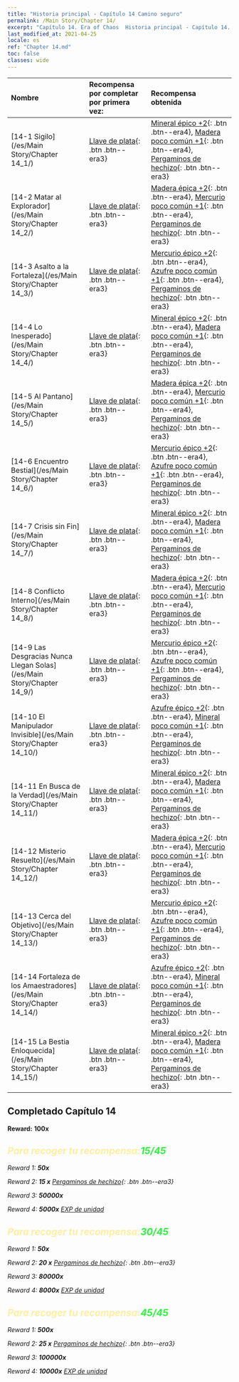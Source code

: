 ```yaml
---
title: "Historia principal - Capítulo 14 Camino seguro"
permalink: /Main Story/Chapter 14/
excerpt: "Capítulo 14. Era of Chaos  Historia principal - Capítulo 14. Camino seguro"
last_modified_at: 2021-04-25
locale: es
ref: "Chapter 14.md"
toc: false
classes: wide
---
```


  | Nombre |  Recompensa por completar por primera vez: | Recompensa obtenida |
  |:------------|:------------|:------------| 
  | [14-1 Sigilo](/es/Main Story/Chapter 14_1/) | [Llave de plata](/ItemsES/con_693/){: .btn .btn--era3} | [Mineral épico +2](/ItemsES/mat_47/){: .btn .btn--era4}, [Madera poco común +1](/ItemsES/mat_41/){: .btn .btn--era4}, [Pergaminos de hechizo](/ItemsES/con_694/){: .btn .btn--era3} |
  | [14-2 Matar al Explorador](/es/Main Story/Chapter 14_2/) | [Llave de plata](/ItemsES/con_693/){: .btn .btn--era3} | [Madera épica +2](/ItemsES/mat_48/){: .btn .btn--era4}, [Mercurio poco común +1](/ItemsES/mat_42/){: .btn .btn--era4}, [Pergaminos de hechizo](/ItemsES/con_694/){: .btn .btn--era3} |
  | [14-3 Asalto a la Fortaleza](/es/Main Story/Chapter 14_3/) | [Llave de plata](/ItemsES/con_693/){: .btn .btn--era3} | [Mercurio épico +2](/ItemsES/mat_49/){: .btn .btn--era4}, [Azufre poco común +1](/ItemsES/mat_43/){: .btn .btn--era4}, [Pergaminos de hechizo](/ItemsES/con_694/){: .btn .btn--era3} |
  | [14-4 Lo Inesperado](/es/Main Story/Chapter 14_4/) | [Llave de plata](/ItemsES/con_693/){: .btn .btn--era3} | [Mineral épico +2](/ItemsES/mat_47/){: .btn .btn--era4}, [Madera poco común +1](/ItemsES/mat_41/){: .btn .btn--era4}, [Pergaminos de hechizo](/ItemsES/con_694/){: .btn .btn--era3} |
  | [14-5 Al Pantano](/es/Main Story/Chapter 14_5/) | [Llave de plata](/ItemsES/con_693/){: .btn .btn--era3} | [Madera épica +2](/ItemsES/mat_48/){: .btn .btn--era4}, [Mercurio poco común +1](/ItemsES/mat_42/){: .btn .btn--era4}, [Pergaminos de hechizo](/ItemsES/con_694/){: .btn .btn--era3} |
  | [14-6 Encuentro Bestial](/es/Main Story/Chapter 14_6/) | [Llave de plata](/ItemsES/con_693/){: .btn .btn--era3} | [Mercurio épico +2](/ItemsES/mat_49/){: .btn .btn--era4}, [Azufre poco común +1](/ItemsES/mat_43/){: .btn .btn--era4}, [Pergaminos de hechizo](/ItemsES/con_694/){: .btn .btn--era3} |
  | [14-7 Crisis sin Fin](/es/Main Story/Chapter 14_7/) | [Llave de plata](/ItemsES/con_693/){: .btn .btn--era3} | [Mineral épico +2](/ItemsES/mat_47/){: .btn .btn--era4}, [Madera poco común +1](/ItemsES/mat_41/){: .btn .btn--era4}, [Pergaminos de hechizo](/ItemsES/con_694/){: .btn .btn--era3} |
  | [14-8 Conflicto Interno](/es/Main Story/Chapter 14_8/) | [Llave de plata](/ItemsES/con_693/){: .btn .btn--era3} | [Madera épica +2](/ItemsES/mat_48/){: .btn .btn--era4}, [Mercurio poco común +1](/ItemsES/mat_42/){: .btn .btn--era4}, [Pergaminos de hechizo](/ItemsES/con_694/){: .btn .btn--era3} |
  | [14-9 Las Desgracias Nunca Llegan Solas](/es/Main Story/Chapter 14_9/) | [Llave de plata](/ItemsES/con_693/){: .btn .btn--era3} | [Mercurio épico +2](/ItemsES/mat_49/){: .btn .btn--era4}, [Azufre poco común +1](/ItemsES/mat_43/){: .btn .btn--era4}, [Pergaminos de hechizo](/ItemsES/con_694/){: .btn .btn--era3} |
  | [14-10 El Manipulador Invisible](/es/Main Story/Chapter 14_10/) | [Llave de plata](/ItemsES/con_693/){: .btn .btn--era3} | [Azufre épico +2](/ItemsES/mat_50/){: .btn .btn--era4}, [Mineral poco común +1](/ItemsES/mat_40/){: .btn .btn--era4}, [Pergaminos de hechizo](/ItemsES/con_694/){: .btn .btn--era3} |
  | [14-11 En Busca de la Verdad](/es/Main Story/Chapter 14_11/) | [Llave de plata](/ItemsES/con_693/){: .btn .btn--era3} | [Mineral épico +2](/ItemsES/mat_47/){: .btn .btn--era4}, [Madera poco común +1](/ItemsES/mat_41/){: .btn .btn--era4}, [Pergaminos de hechizo](/ItemsES/con_694/){: .btn .btn--era3} |
  | [14-12 Misterio Resuelto](/es/Main Story/Chapter 14_12/) | [Llave de plata](/ItemsES/con_693/){: .btn .btn--era3} | [Madera épica +2](/ItemsES/mat_48/){: .btn .btn--era4}, [Mercurio poco común +1](/ItemsES/mat_42/){: .btn .btn--era4}, [Pergaminos de hechizo](/ItemsES/con_694/){: .btn .btn--era3} |
  | [14-13 Cerca del Objetivo](/es/Main Story/Chapter 14_13/) | [Llave de plata](/ItemsES/con_693/){: .btn .btn--era3} | [Mercurio épico +2](/ItemsES/mat_49/){: .btn .btn--era4}, [Azufre poco común +1](/ItemsES/mat_43/){: .btn .btn--era4}, [Pergaminos de hechizo](/ItemsES/con_694/){: .btn .btn--era3} |
  | [14-14 Fortaleza de los Amaestradores](/es/Main Story/Chapter 14_14/) | [Llave de plata](/ItemsES/con_693/){: .btn .btn--era3} | [Azufre épico +2](/ItemsES/mat_50/){: .btn .btn--era4}, [Mineral poco común +1](/ItemsES/mat_40/){: .btn .btn--era4}, [Pergaminos de hechizo](/ItemsES/con_694/){: .btn .btn--era3} |
  | [14-15 La Bestia Enloquecida](/es/Main Story/Chapter 14_15/) | [Llave de plata](/ItemsES/con_693/){: .btn .btn--era3} | [Mineral épico +2](/ItemsES/mat_47/){: .btn .btn--era4}, [Madera poco común +1](/ItemsES/mat_41/){: .btn .btn--era4}, [Pergaminos de hechizo](/ItemsES/con_694/){: .btn .btn--era3} |


## Completado Capítulo 14

 **Reward:**  **100x** <i class="fas fa-gem"/>



## <span style="color: #ffeea0">Para recoger tu recompensa:</span><span style="color: #27f73a">15/45</span>

 Reward 1:  **50x** <i class="fas fa-gem"/>

 Reward 2: **15 x** [Pergaminos de hechizo](/ItemsES/con_694/){: .btn .btn--era3}

 Reward 3:  **50000x** <i class="fas fa-coins"/>

 Reward 4:  **5000x** [EXP de unidad](/ItemsES/con_902/)



## <span style="color: #ffeea0">Para recoger tu recompensa:</span><span style="color: #27f73a">30/45</span>

 Reward 1:  **50x** <i class="fas fa-gem"/>

 Reward 2: **20 x** [Pergaminos de hechizo](/ItemsES/con_694/){: .btn .btn--era3}

 Reward 3:  **80000x** <i class="fas fa-coins"/>

 Reward 4:  **8000x** [EXP de unidad](/ItemsES/con_902/)



## <span style="color: #ffeea0">Para recoger tu recompensa:</span><span style="color: #27f73a">45/45</span>

 Reward 1:  **500x** <i class="fas fa-gem"/>

 Reward 2: **25 x** [Pergaminos de hechizo](/ItemsES/con_694/){: .btn .btn--era3}

 Reward 3:  **100000x** <i class="fas fa-coins"/>

 Reward 4:  **10000x** [EXP de unidad](/ItemsES/con_902/)

